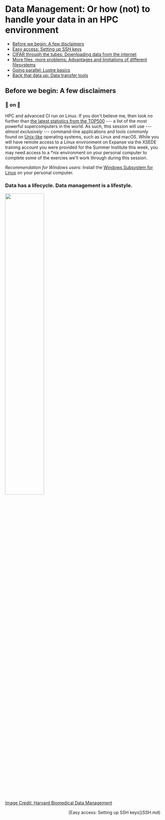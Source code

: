# Data Management: Or how (not) to handle your data in an HPC environment

- [Before we begin: A few disclaimers](DISCLAIMERS.md)
- [Easy access: Setting up SSH keys](SSH.md)
- [CIFAR through the tubes: Downloading data from the internet](DOWNLOADING.md)
- [More files, more problems: Advantages and limitations of different filesystems](FILESYSTEMS.md)
- [Going parallel: Lustre basics](LUSTRE.md)
- [Back that data up: Data transfer tools](TRANSFER.md)

## Before we begin: A few disclaimers

### :running: on :penguin:

HPC and advanced CI run on Linux. If you don't believe me, then look no further than [the latest statistics from the TOP500](https://www.top500.org/statistics/list) --- a list of the most powerful supercomputers in the world. As such, this session will use --- *almost exclusively* --- command-line applications and tools commonly found on [Unix-like](https://en.wikipedia.org/wiki/Unix-like) operating systems, such as Linux and macOS. While you will have remote access to a Linux environment on Expanse via the XSEDE training account you were provided for the Summer Institute this week, you may need access to a \*nix environment on your personal computer to complete some of the exercies we'll work through during this session. 

*Recommendation for Windows users*: Install the [Windows Subsystem for Linux](https://docs.microsoft.com/en-us/windows/wsl) on your personal computer.

### Data has a lifecycle. Data management is a lifestyle.

<img src='https://datamanagement.hms.harvard.edu/sites/g/files/mcu941/files/assets/Images/Lifecycle-wheel-2tier.png' width='50%' height='50%'/>

[Image Credit: Harvard Biomedical Data Management](https://datamanagement.hms.harvard.edu)



<div style="text-align: right"> [Easy access: Setting up SSH keys](SSH.md) </div>
